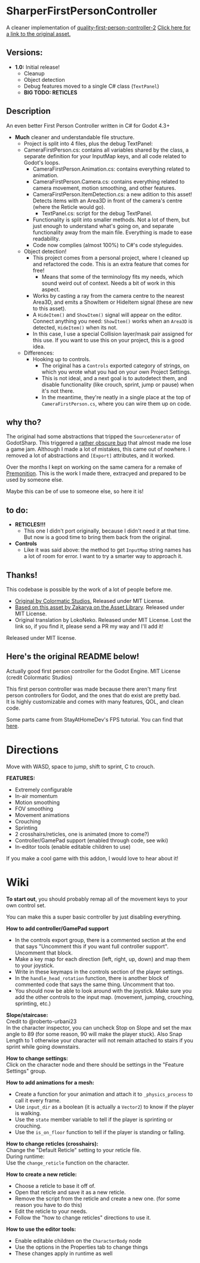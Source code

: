 # SharperFirstPersonController
A cleaner implementation of [quality-first-person-controller-2](https://github.com/ColormaticStudios/quality-godot-first-person-2)
[Click here for a link to the original asset.](https://godotengine.org/asset-library/asset/2418)

## Versions:
- **1.0:** Initial release!
	- Cleanup
	- Object detection 
	- Debug features moved to a single C# class (`TextPanel`)
	- **BIG TODO: RETICLES**

## Description
An even better First Person Controller written in C# for Godot 4.3+
- **Much** cleaner and understandable file structure.
	- Project is split into 4 files, plus the debug TextPanel:
	- CameraFirstPerson.cs: contains all variables shared by the class, a separate definition for your InputMap keys, and all code related to Godot's loops.
		- CameraFirstPerson.Animation.cs: contains everything related to animation.
		- CameraFirstPerson.Camera.cs: contains everything related to camera movement, motion smoothing, and other features.
		- CameraFirstPerson.ItemDetection.cs: a new adition to this asset! Detects items with an Area3D in front of the camera's centre (where the Reticle would go).
    		- TextPanel.cs: script for the debug TextPanel.
		- Functionality is split into smaller methods. Not a lot of them, but just enough to understand what's going on, and separate functionality away from the main file. Everything is made to ease readability.
		- Code now complies (almost 100%) to C#'s code styleguides.
	- Object detection!
		- This project comes from a personal project, where I cleaned up and refactored the code. This is an extra feature that comes for free!
			- Means that some of the terminology fits my needs, which sound weird out of context. Needs a bit of work in this aspect.
		- Works by casting a ray from the camera centre to the nearest Area3D, and emits a ShowItem or HideItem signal (these are new to this asset).
		- A `HideItem()` and `ShowItem()` signal will appear on the editor. Connect anything you need: `ShowItem()` works when an `Area3D` is detected, `HideItem()` when its not.
		- In this case, I use a special Collision layer/mask pair assigned for this use. If you want to use this on your project, this is a good idea.
	- Differences:
		- Hooking up to controls.
			- The original has a `Controls` exported category of strings, on which you wrote what you had on your own Project Settings.
			- This is not ideal, and a next goal is to autodetect them, and disable functionality (like crouch, sprint, jump or pause) when it's not there.
			- In the meantime, they're neatly in a single place at the top of `CameraFirstPerson.cs`, where you can wire them up on code.

## why tho?
The original had some abstractions that tripped the `SourceGenerator` of GodotSharp. This triggered a [rather obscure bug](https://github.com/godotengine/godot/issues/71102#issuecomment-2369199135) that almost made me lose a game jam. Although I made a lot of mistakes, this came out of nowhere. I removed a lot of abstractions and `[Export]` attributes, and it worked.

Over the months I kept on working on the same camera for a remake of [Premonition](https://framebuffers.itch.io/premonition). This is the work I made there, extracyed and prepared to be used by someone else.

Maybe this can be of use to someone else, so here it is!

## to do:
 - **RETICLES!!!**
	- This one I didn't port originally, because I didn't need it at that time. But now is a good time to bring them back from the original.
- **Controls**
	- Like it was said above: the method to get `InputMap` string names has a lot of room for error. I want to try a smarter way to approach it.

## Thanks!
This codebase is possible by the work of a lot of people before me.
- [Original by Colormatic Studios.](https://github.com/ColormaticStudios/quality-godot-first-person-2) Released under MIT License.
- [Based on this asset by Zakarya on the Asset Library](https://godotengine.org/asset-library/asset/2418). Released under MIT License.
- Original translation by LokoNeko. Released under MIT License. Lost the link so, if you find it, please send a PR my way and I'll add it!

Released under MIT license.

Here's the original README below!
---
Actually good first person controller for the Godot Engine.
MIT License (credit Colormatic Studios)

This first person controller was made because there aren't many first person controllers for Godot, and the ones that do exist are pretty bad.  
It is highly customizable and comes with many features, QOL, and clean code.

Some parts came from StayAtHomeDev's FPS tutorial. You can find that [here](https://www.youtube.com/playlist?list=PLEHvj4yeNfeF6s-UVs5Zx5TfNYmeCiYwf).

# Directions
Move with WASD, space to jump, shift to sprint, C to crouch.

**FEATURES:**
- Extremely configurable
- In-air momentum
- Motion smoothing
- FOV smoothing
- Movement animations
- Crouching
- Sprinting
- 2 crosshairs/reticles, one is animated (more to come?)
- Controller/GamePad support (enabled through code, see wiki)
- In-editor tools (enable editable children to use)

If you make a cool game with this addon, I would love to hear about it!

# Wiki
**To start out**, you should probably remap all of the movement keys to your own control set.

You can make this a super basic controller by just disabling everything.

**How to add controller/GamePad support**  
- In the controls export group, there is a commented section at the end that says "Uncomment this if you want full controller support". Uncomment that block.
- Make a key map for each direction (left, right, up, down) and map them to your joystick.
- Write in these keymaps in the controls section of the player settings.
- In the `handle_head_rotation` function, there is another block of commented code that says the same thing. Uncomment that too.
- You should now be able to look around with the joystick. Make sure you add the other controls to the input map. (movement, jumping, crouching, sprinting, etc.)

**Slope/staircase:**   
Credit to @roberto-urbani23  
In the character inspector, you can uncheck Stop on Slope and set the max angle to 89 (for some reason, 90 will make the player stuck). Also Snap Length to 1 otherwise your character will not remain attached to stairs if you sprint while going downstairs.

**How to change settings:**  
Click on the character node and there should be settings in the "Feature Settings" group.

**How to add animations for a mesh:**  
- Create a function for your animation and attach it to `_physics_process` to call it every frame.
- Use `input_dir` as a boolean (it is actually a `Vector2`) to know if the player is walking.
- Use the `state` member variable to tell if the player is sprinting or crouching.
- Use the `is_on_floor` function to tell if the player is standing or falling.

**How to change reticles (crosshairs):**  
Change the "Default Reticle" setting to your reticle file.  
During runtime:  
Use the `change_reticle` function on the character.

**How to create a new reticle:**  
- Choose a reticle to base it off of.
- Open that reticle and save it as a new reticle.
- Remove the script from the reticle and create a new one. (for some reason you have to do this)
- Edit the reticle to your needs.
- Follow the "how to change reticles" directions to use it.

**How to use the editor tools:**  
- Enable editable children on the `CharacterBody` node
- Use the options in the Properties tab to change things
- These changes apply in runtime as well
